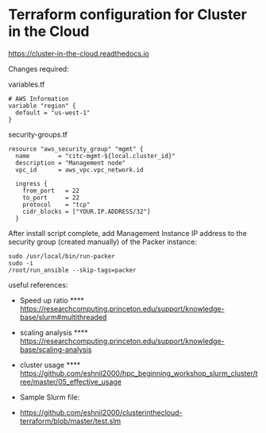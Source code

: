 Terraform configuration for Cluster in the Cloud
================================================

https://cluster-in-the-cloud.readthedocs.io

Changes required:

variables.tf
```
# AWS Information
variable "region" {
  default = "us-west-1"
}
```

security-groups.tf
```
resource "aws_security_group" "mgmt" {
  name        = "citc-mgmt-${local.cluster_id}"
  description = "Management node"
  vpc_id      = aws_vpc.vpc_network.id

  ingress {
    from_port   = 22
    to_port     = 22
    protocol    = "tcp"
    cidr_blocks = ["YOUR.IP.ADDRESS/32"]
  }
```


After install script complete, add Management Instance IP address to the security group (created manually) of the Packer instance: 
```
sudo /usr/local/bin/run-packer
sudo -i
/root/run_ansible --skip-tags=packer
```

useful references:
* Speed up ratio
**** https://researchcomputing.princeton.edu/support/knowledge-base/slurm#multithreaded
* scaling analysis
**** https://researchcomputing.princeton.edu/support/knowledge-base/scaling-analysis
* cluster usage
**** https://github.com/eshnil2000/hpc_beginning_workshop_slurm_cluster/tree/master/05_effective_usage

* Sample Slurm file:
* https://github.com/eshnil2000/clusterinthecloud-terraform/blob/master/test.slm
